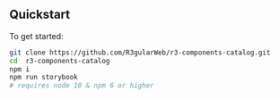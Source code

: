 ## Quickstart

To get started:

```sh
git clone https://github.com/R3gularWeb/r3-components-catalog.git
cd  r3-components-catalog
npm i
npm run storybook
# requires node 10 & npm 6 or higher
```

